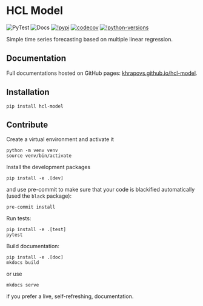 # HCL Model

![PyTest](https://github.com/khrapovs/hcl-model/actions/workflows/pytest.yaml/badge.svg)
![Docs](https://github.com/khrapovs/hcl-model/actions/workflows/docs.yaml/badge.svg)
[![!pypi](https://img.shields.io/pypi/v/hcl-model)](https://pypi.org/project/hcl-model/)
[![codecov](https://codecov.io/gh/khrapovs/hcl-model/branch/main/graph/badge.svg?token=KC0XT6R18H)](https://codecov.io/gh/khrapovs/hcl-model)
[![!python-versions](https://img.shields.io/pypi/pyversions/hcl-model)](https://pypi.org/project/hcl-model/)

Simple time series forecasting based on multiple linear regression.

## Documentation

Full documentations hosted on GitHub pages: [khrapovs.github.io/hcl-model](https://khrapovs.github.io/hcl-model/).

## Installation

```shell
pip install hcl-model
```

## Contribute

Create a virtual environment and activate it
```shell
python -m venv venv
source venv/bin/activate
```
Install the development packages
```shell
pip install -e .[dev]
```
and use pre-commit to make sure that your code is blackified automatically (used the `black` package):
```shell
pre-commit install
```
Run tests:
```shell
pip install -e .[test]
pytest
```
Build documentation:
```shell
pip install -e .[doc]
mkdocs build
```
or use
```shell
mkdocs serve
```
if you prefer a live, self-refreshing, documentation.
